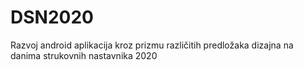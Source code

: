 # DSN2020
Razvoj android aplikacija kroz prizmu različitih predložaka dizajna na danima strukovnih nastavnika 2020
